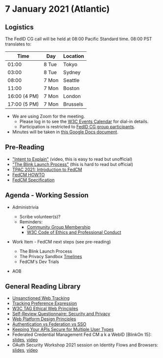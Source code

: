 # 7 January 2021 (Atlantic)

## Logistics

The FedID CG call will be held at 08:00 Pacific Standard time. 08:00 PST translates to:

| Time         | Day    | Location      |
| ------------ | ------ | ------------- |
| 01:00        | 8 Tue | Tokyo         |
| 03:00        | 8 Tue | Sydney        |
| 08:00        | 7 Mon | Seattle       |
| 11:00        | 7 Mon | Boston        |
| 16:00 (4 PM) | 7 Mon | London        |
| 17:00 (5 PM) | 7 Mon | Brussels      |


* We are using Zoom for the meeting.
    * Please log in to see the [W3C Events Calendar](https://www.w3.org/events/meetings/cceb9fe7-9d35-4041-a31f-d47b7757d64b/20220207T080000) for dial-in details. 
    * Participation is restricted to [FedID CG group participants](https://www.w3.org/community/fed-id/participants).
* Minutes will be taken in [this Google Docs document](https://docs.google.com/document/d/1O7Rn8Aj4rsYWohdEP61lnGdgkai0xTZFQgm7XEA0RBM/edit#).


## Pre-Reading
* ["Intent to Explain"](https://blog.chromium.org/2019/11/intent-to-explain-demystifying-blink.html) (video, this is easy to read but unofficial) 
* ["The Blink Launch Process"](https://www.chromium.org/blink/launching-features) (this is hard to read but official)
* [TPAC 2021: Introduction to FedCM](https://watch.videodelivery.net/29bab61e04e8cabf1517e5885c9fe4cf)
* [FedCM HOWTO](https://github.com/fedidcg/FedCM/blob/main/explainer/HOWTO.md)
* [FedCM Specification](https://fedidcg.github.io/FedCM/)


## Agenda - Working Session

* Administrivia
  * Scribe volunteer(s)?
  * Reminders: 
     * [Community Group Membership](https://www.w3.org/community/fed-id/)
     * [W3C Code of Ethics and Professional Conduct](https://www.w3.org/Consortium/cepc/)

* Work Item - FedCM next steps (see pre-reading)
  * The Blink Launch Process
  * The Privacy Sandbox [Tmelines](https://privacysandbox.com/timeline/)
  * FedCM's Dev Trials

* AOB


## General Reading Library 
* [Unsanctioned Web Tracking](https://www.w3.org/2001/tag/doc/unsanctioned-tracking/)
* [Tracking Preference Expression](https://www.w3.org/TR/tracking-dnt/)
* [W3C TAG Ethical Web Principles](https://www.w3.org/2001/tag/doc/ethical-web-principles/)
* [Self-Review Questionnaire: Security and Privacy](https://www.w3.org/TR/security-privacy-questionnaire/)
* [Web Platform Design Principles](https://w3ctag.github.io/design-principles/)
* [Authentication vs Federation vs SSO](https://medium.com/@robert.broeckelmann/authentication-vs-federation-vs-sso-9586b06b1380)
* [Keeping Your APIs Secure for Multiple User Types](https://medium.com/@robert.broeckelmann/keeping-your-apis-secure-for-multiple-user-types-d5c627793c4c)
* Federated Credential Management Fed CM a k a WebID \[BlinkOn 15\]: [slides](https://docs.google.com/presentation/d/1M1bBZvBJa-eUp9jmGWqxouyToSepmfKQ-7NfMe2bNe4/view), [video](https://www.youtube.com/watch?v=9la0cBhVXac)
* OAuth Security Workshop 2021 session on Identity Flows and Browsers: [slides](https://github.com/fedidcg/meetings/blob/main/2021/OSW2021-Identity_vs_Browser.pdf), [video](https://www.youtube.com/watch?v=XJKwxj9hB2k)